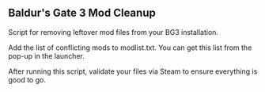 ## Baldur's Gate 3 Mod Cleanup

Script for removing leftover mod files from your BG3 installation.

Add the list of conflicting mods to modlist.txt. You can get this list from the pop-up in the launcher.

After running this script, validate your files via Steam to ensure everything is good to go.
